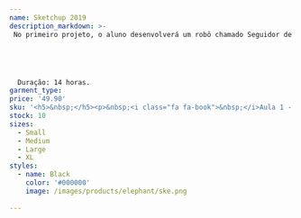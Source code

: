 ```yaml
---
name: Sketchup 2019
description_markdown: >-
 No primeiro projeto, o aluno desenvolverá um robô chamado Seguidor de Linha, no qual é criado um pequeno carrinho com sensores, capaz de seguir um pequeno circuito formado por uma linha única. Já no segundo projeto, o aluno desenvolverá um outro robô chamado Robô Anticolisão, no qual através de um sensor em conjunto com outros componentes, mais o Arduino, e também linhas de códigos, permite que o robô não sofra colisões.





  Duração: 14 horas.
garment_type:
price: '49.90'
sku: '<h5>&nbsp;</h5><p>&nbsp;<i class="fa fa-book">&nbsp;</i>Aula 1 - INICIANDO O SKECTHUP </p><p>&nbsp;<i class="fa fa-book">&nbsp;</i>Aula 2 - FERRAMENTAS DE VISUALIZAÇÃO  </p><p>&nbsp;<i class="fa fa-book">&nbsp;</i>Aula 3 - TIPOS DE EXIBIÇÕES</p><p>&nbsp;<i class="fa fa-book">&nbsp;</i>Aula 4 -  3D WAREHOUSE</p><p>&nbsp;<i class="fa fa-book">&nbsp;</i>Aula 5 - DESENHO À MÃO LIVRE </p><p>&nbsp;<i class="fa fa-book">&nbsp;</i>Aula 6 - FERRAMENTA SELEÇÃO </p><p>&nbsp;<i class="fa fa-book">&nbsp;</i>Aula 7 - FITA MÉTRICA </p><p>&nbsp;<i class="fa fa-book">&nbsp;</i>Aula 8 - RETÂNGULO </p><p>&nbsp;<i class="fa fa-book">&nbsp;</i>Aula 9 -  ARCO </p><p>&nbsp;<i class="fa fa-book">&nbsp;</i>Aula 10 - EMPURRAR / PUXAR </p><p>&nbsp;<i class="fa fa-book">&nbsp;</i>Aula 11 - MOVER </p><p>&nbsp;<i class="fa fa-book">&nbsp;</i>Aula 12 - GRUPOS </p><p>&nbsp;<i class="fa fa-book">&nbsp;</i>Aula 13 - FERRAMENTA ROTAR E SIGA-ME</p><p>&nbsp;<i class="fa fa-book">&nbsp;</i>Aula 14 - TEXTO 3D </p><p>&nbsp;<i class="fa fa-book">&nbsp;</i>Aula 15 - PROJETO ÁREA DE LAZER - TELHADO E LAJE</p><p>&nbsp;<i class="fa fa-book">&nbsp;</i>Aula 16 - PROJETO ÁREA DE LAZER - PORTA E JANELA</p><p>&nbsp;<i class="fa fa-book">&nbsp;</i>Aula 17 - CRIAR MATERIAIS </p><p>&nbsp;<i class="fa fa-book">&nbsp;</i>Aula 18 - CONSTRUÇÃO DA CHURRASQUEIRA  </p><p>&nbsp;<i class="fa fa-book">&nbsp;</i>Aula 19 - FINALIZANDO A ÁREA DE LAZER </p><p>&nbsp;<i class="fa fa-book">&nbsp;</i>Aula 20 - IMPORTAR ARQUIVOS DO AUTOCAD </p><p>&nbsp;<i class="fa fa-book">&nbsp;</i>Aula 21 - CAMADAS </p><p>&nbsp;<i class="fa fa-book">&nbsp;</i>Aula 22 - REVISÃO: FERRAMENTA EMPURRAR / PUXAR </p><p>&nbsp;<i class="fa fa-book">&nbsp;</i>Aula 23 - REVISÃO: FITA MÉTRICA </p><p>&nbsp;<i class="fa fa-book">&nbsp;</i>Aula 24 - PROJETO CASA - CONSTRUINDO LAJE  </p><p>&nbsp;<i class="fa fa-book">&nbsp;</i>Aula 25 - PROJETO CASA - CRIANDO PORTAS E JANELAS  </p><p>&nbsp;<i class="fa fa-book">&nbsp;</i>Aula 26 - PROJETO CASA - CRIANDO O JARDIM </p><p>&nbsp;<i class="fa fa-book">&nbsp;</i>Aula 27 - PROJETO CASA - PINTURA </p><p>&nbsp;<i class="fa fa-book">&nbsp;</i>Aula 28 - PROJETO CASA - CRIANDO CENAS </p>'
stock: 10
sizes:
  - Small
  - Medium
  - Large
  - XL
styles:
  - name: Black
    color: '#000000'
    image: /images/products/elephant/ske.png
  
---
```

